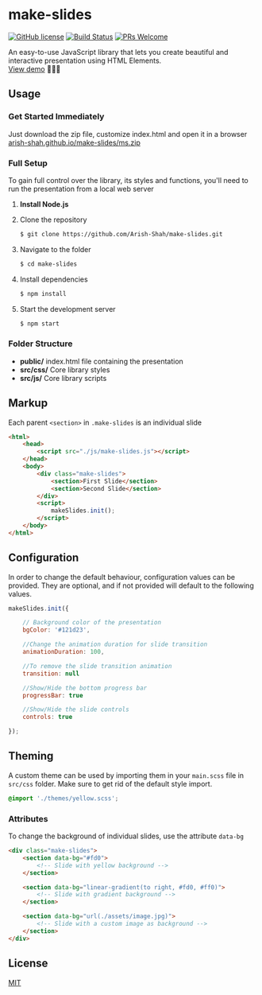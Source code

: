 # make-slides

[![GitHub license](https://img.shields.io/github/license/Arish-Shah/make-slides?color=blue)](https://github.com/Arish-Shah/make-slides/blob/master/LICENSE) [![Build Status](https://travis-ci.com/Arish-Shah/make-slides.svg?branch=master)](https://travis-ci.com/Arish-Shah/make-slides) [![PRs Welcome](https://img.shields.io/badge/PRs-welcome-brightgreen.svg)]()

An easy-to-use JavaScript library that lets you create beautiful and interactive presentation using HTML Elements.\
[View demo](https://arish-shah.github.io/make-slides)
🌈📝🚀

## Usage

### Get Started Immediately

Just download the zip file, customize index.html and open it in a browser\
[arish-shah.github.io/make-slides/ms.zip](https://arish-shah.github.io/make-slides/ms.zip)

### Full Setup

To gain full control over the library, its styles and functions, you'll need to run the presentation from a local web server

1. **Install Node.js**

1. Clone the repository

   ```sh
   $ git clone https://github.com/Arish-Shah/make-slides.git
   ```

1. Navigate to the folder
   ```sh
   $ cd make-slides
   ```
1. Install dependencies
   ```sh
   $ npm install
   ```
1. Start the development server
   ```sh
   $ npm start
   ```

### Folder Structure

- **public/** index.html file containing the presentation
- **src/css/** Core library styles
- **src/js/** Core library scripts

## Markup

Each parent `<section>` in `.make-slides` is an individual slide

```html
<html>
	<head>
		<script src="./js/make-slides.js"></script>
	</head>
	<body>
		<div class="make-slides">
			<section>First Slide</section>
			<section>Second Slide</section>
		</div>
		<script>
			makeSlides.init();
		</script>
	</body>
</html>
```

## Configuration

In order to change the default behaviour, configuration values can be provided. They are optional, and if not provided will default to the following values.

```javascript
makeSlides.init({

	// Background color of the presentation
	bgColor: '#121d23',

	//Change the animation duration for slide transition
	animationDuration: 100,

	//To remove the slide transition animation
	transition: null

	//Show/Hide the bottom progress bar
	progressBar: true

	//Show/Hide the slide controls
	controls: true

});
```

## Theming

A custom theme can be used by importing them in your `main.scss` file in `src/css` folder. Make sure to get rid of the default style import.

```scss
@import './themes/yellow.scss';
```

### Attributes

To change the background of individual slides, use the attribute `data-bg`

```html
<div class="make-slides">
	<section data-bg="#fd0">
		<!-- Slide with yellow background -->
	</section>

	<section data-bg="linear-gradient(to right, #fd0, #ff0)">
		<!-- Slide with gradient background -->
	</section>

	<section data-bg="url(./assets/image.jpg)">
		<!-- Slide with a custom image as background -->
	</section>
</div>
```

## License

[MIT](LICENSE)
